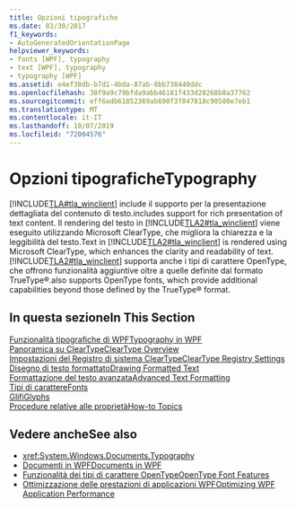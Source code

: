 ```yaml
---
title: Opzioni tipografiche
ms.date: 03/30/2017
f1_keywords:
- AutoGeneratedOrientationPage
helpviewer_keywords:
- fonts [WPF], typography
- text [WPF], typography
- typography [WPF]
ms.assetid: e4ef38db-b7d1-4bda-87ab-8bb738440ddc
ms.openlocfilehash: 38f9a9c79bfda9abb46181f433d28268b8a37762
ms.sourcegitcommit: eff6adb61852369ab690f3f047818c90580e7eb1
ms.translationtype: MT
ms.contentlocale: it-IT
ms.lasthandoff: 10/07/2019
ms.locfileid: "72004576"
---
```

# <a name="typography"></a><span data-ttu-id="02254-102">Opzioni tipografiche</span><span class="sxs-lookup"><span data-stu-id="02254-102">Typography</span></span>
[!INCLUDE[TLA#tla_winclient](../../../../includes/tlasharptla-winclient-md.md)] <span data-ttu-id="02254-103">include il supporto per la presentazione dettagliata del contenuto di testo.</span><span class="sxs-lookup"><span data-stu-id="02254-103">includes support for rich presentation of text content.</span></span> <span data-ttu-id="02254-104">Il rendering del testo in [!INCLUDE[TLA2#tla_winclient](../../../../includes/tla2sharptla-winclient-md.md)] viene eseguito utilizzando Microsoft ClearType, che migliora la chiarezza e la leggibilità del testo.</span><span class="sxs-lookup"><span data-stu-id="02254-104">Text in [!INCLUDE[TLA2#tla_winclient](../../../../includes/tla2sharptla-winclient-md.md)] is rendered using Microsoft ClearType, which enhances the clarity and readability of text.</span></span> [!INCLUDE[TLA2#tla_winclient](../../../../includes/tla2sharptla-winclient-md.md)] <span data-ttu-id="02254-105">supporta anche i tipi di carattere OpenType, che offrono funzionalità aggiuntive oltre a quelle definite dal formato TrueType®.</span><span class="sxs-lookup"><span data-stu-id="02254-105">also supports OpenType fonts, which provide additional capabilities beyond those defined by the TrueType® format.</span></span>  
  
## <a name="in-this-section"></a><span data-ttu-id="02254-106">In questa sezione</span><span class="sxs-lookup"><span data-stu-id="02254-106">In This Section</span></span>  
 [<span data-ttu-id="02254-107">Funzionalità tipografiche di WPF</span><span class="sxs-lookup"><span data-stu-id="02254-107">Typography in WPF</span></span>](typography-in-wpf.md)  
 [<span data-ttu-id="02254-108">Panoramica su ClearType</span><span class="sxs-lookup"><span data-stu-id="02254-108">ClearType Overview</span></span>](cleartype-overview.md)  
 [<span data-ttu-id="02254-109">Impostazioni del Registro di sistema ClearType</span><span class="sxs-lookup"><span data-stu-id="02254-109">ClearType Registry Settings</span></span>](cleartype-registry-settings.md)  
 [<span data-ttu-id="02254-110">Disegno di testo formattato</span><span class="sxs-lookup"><span data-stu-id="02254-110">Drawing Formatted Text</span></span>](drawing-formatted-text.md)  
 [<span data-ttu-id="02254-111">Formattazione del testo avanzata</span><span class="sxs-lookup"><span data-stu-id="02254-111">Advanced Text Formatting</span></span>](advanced-text-formatting.md)  
 [<span data-ttu-id="02254-112">Tipi di carattere</span><span class="sxs-lookup"><span data-stu-id="02254-112">Fonts</span></span>](fonts-wpf.md)  
 [<span data-ttu-id="02254-113">Glifi</span><span class="sxs-lookup"><span data-stu-id="02254-113">Glyphs</span></span>](glyphs.md)  
 [<span data-ttu-id="02254-114">Procedure relative alle proprietà</span><span class="sxs-lookup"><span data-stu-id="02254-114">How-to Topics</span></span>](typography-how-to-topics.md)  
  
## <a name="see-also"></a><span data-ttu-id="02254-115">Vedere anche</span><span class="sxs-lookup"><span data-stu-id="02254-115">See also</span></span>

- <xref:System.Windows.Documents.Typography>
- [<span data-ttu-id="02254-116">Documenti in WPF</span><span class="sxs-lookup"><span data-stu-id="02254-116">Documents in WPF</span></span>](documents-in-wpf.md)
- [<span data-ttu-id="02254-117">Funzionalità dei tipi di carattere OpenType</span><span class="sxs-lookup"><span data-stu-id="02254-117">OpenType Font Features</span></span>](opentype-font-features.md)
- [<span data-ttu-id="02254-118">Ottimizzazione delle prestazioni di applicazioni WPF</span><span class="sxs-lookup"><span data-stu-id="02254-118">Optimizing WPF Application Performance</span></span>](optimizing-wpf-application-performance.md)
